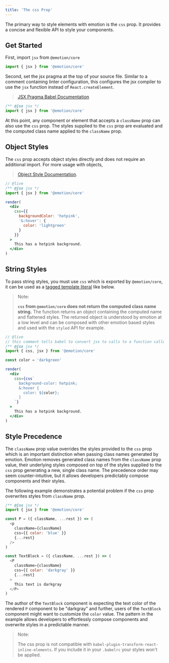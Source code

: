 ```yaml
---
title: 'The css Prop'
---
```


The primary way to style elements with emotion is the `css` prop. It provides a concise and flexible API to style your components.

## Get Started

First, import `jsx` from `@emotion/core` 

```js
import { jsx } from '@emotion/core'
```

Second, set the jsx pragma at the top of your source file. Similar to a comment containing linter configuration, this configures the jsx compiler to use the `jsx` function instead of `React.createElement`.

> [JSX Pragma Babel Documentation](https://babeljs.io/docs/en/babel-plugin-transform-react-jsx#pragma)

```js
/** @jsx jsx */
import { jsx } from '@emotion/core'
```

At this point, any component or element that accepts a `className` prop can also use the `css` prop. The styles supplied to the `css` prop are evaluated and the computed class name applied to the `className` prop. 

## Object Styles

The `css` prop accepts object styles directly and does not require an additional import. For more usage with objects, 


> [Object Style Documentation](/docs/object-styles.md).


```jsx
// @live
/** @jsx jsx */
import { jsx } from '@emotion/core'

render(
  <div
    css={{
      backgroundColor: 'hotpink',
      '&:hover': {
        color: 'lightgreen'
      }
    }}
  >
    This has a hotpink background.
  </div>
)
```

## String Styles

To pass string styles, you must use `css` which is exported by `@emotion/core`, it can be used as a [tagged template literal](https://developer.mozilla.org/en-US/docs/Web/JavaScript/Reference/Template_literals) like below.


> Note:
>
> **`css` from `@emotion/core` does not return the computed class name string.**  The function returns an object containing the computed name and flattened styles. The returned object is understood by emotion at a low level and can be composed with other emotion based styles and used with the `styled` API for example.


```jsx
// @live
// this comment tells babel to convert jsx to calls to a function called jsx instead of React.createElement
/** @jsx jsx */
import { css, jsx } from '@emotion/core'

const color = 'darkgreen'

render(
  <div
    css={css`
      background-color: hotpink;
      &:hover {
        color: ${color};
      }
    `}
  >
    This has a hotpink background.
  </div>
)
```

## Style Precedence

The `className` prop value overrides the styles provided to the `css` prop which is an important distinction when passing class names generated by emotion. Emotion removes generated class names from the `className` prop value, their underlying styles composed on top of the styles supplied to the `css` prop generating a new, single class name. The precedence order may seem counter-intuitive, but it allows developers predictably compose components and their styles.

The following example demonstrates a potential problem if the `css` prop overwrites styles from `className` prop.

```js
/** @jsx jsx */
import { jsx } from '@emotion/core'

const P = ({ className, ...rest }) => (
  <p
    className={className}
    css={{ color: 'blue' }}
    {...rest}
  />
)

const TextBlock = ({ className, ...rest }) => (
  <P
    className={className}
    css={{ color: 'darkgray' }}
    {...rest}
  >
    This text is darkgray
  </P>
)
```

The author of the `TextBlock` component is expecting the text color of the rendered `P` component to be "darkgray" and further, users of the `TextBlock` component might want to customize the `color` value. The pattern in the example allows developers to effortlessly compose components and overwrite styles in a predictable manner. 

> Note:
>
> The css prop is not compatible with `babel-plugin-transform-react-inline-elements`. If you include it in your `.babelrc` your styles won't be applied.
